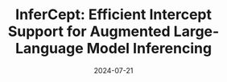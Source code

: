 ---
title: 'InferCept: Efficient Intercept Support for Augmented Large-Language Model
Inferencing'
date: '2024-07-21'
tags: ['ICML2024']
draft: false
authors: ['Reyna Abhyankar', 'Zijian He', 'Vikranth Srivatsa', 'Hao Zhang', 'Yiying Zhang']
canonicalUrl: https://arxiv.org/pdf/2402.01869
---